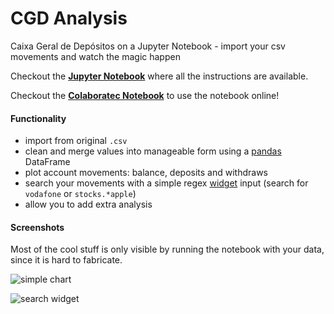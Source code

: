 # CGD Analysis
Caixa Geral de Depósitos on a Jupyter Notebook - import your csv movements and watch the magic happen

Checkout the **[Jupyter Notebook](analysis.ipynb)** where all the instructions are available. 

Checkout the **[Colaboratec Notebook](http://bit.ly/cgd-colab)** to use the notebook online!

#### Functionality
 * import from original `.csv`
 * clean and merge values into manageable form using a [pandas](https://pandas.pydata.org/) DataFrame
 * plot account movements: balance, deposits and withdraws
 * search your movements with a simple regex [widget](http://jupyter.org/widgets) input (search for `vodafone` or `stocks.*apple`)
 * allow you to add extra analysis

#### Screenshots
Most of the cool stuff is only visible by running the notebook with your data, since it is hard to fabricate.

![simple chart](https://i.imgur.com/tcJtGCh.png)

![search widget](https://i.imgur.com/tFnsOfx.png)
